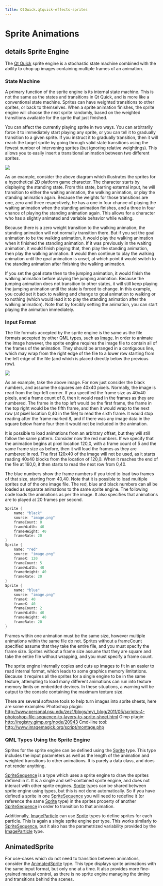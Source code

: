 ```yaml
---
Title: QtQuick.qtquick-effects-sprites
---
```

        
Sprite Animations
=================

<span class="subtitle"></span>
details
Sprite Engine
-------------

The [Qt Quick](../QtQuick.qtquick-index.md) sprite engine is a stochastic state machine combined with the ability to chop up images containing multiple frames of an animation.

<span id="state-machine"></span>
### State Machine

A primary function of the sprite engine is its internal state machine. This is not the same as the states and transitions in Qt Quick, and is more like a conventional state machine. Sprites can have weighted transitions to other sprites, or back to themselves. When a sprite animation finishes, the sprite engine will choose the next sprite randomly, based on the weighted transitions available for the sprite that just finished.

You can affect the currently playing sprite in two ways. You can arbitrarily force it to immediately start playing any sprite, or you can tell it to gradually transition to a given sprite. If you instruct it to gradually transition, then it will reach the target sprite by going through valid state transitions using the fewest number of intervening sprites (but ignoring relative weightings). This allows you to easily insert a transitional animation between two different sprites.

![](https://developer.ubuntu.com/static/devportal_uploaded/c67163db-d885-4ad2-82bf-3c5c41f557b0-api/apps/qml/sdk-15.04.4/qtquick-effects-sprites/images/spriteenginegraph.png)

As an example, consider the above diagram which illustrates the sprites for a hypothetical 2D platform game character. The character starts by displaying the standing state. From this state, barring external input, he will transition to either the waiting animation, the walking animation, or play the standing animation again. Because the weights for those transitions are one, zero and three respectively, he has a one in four chance of playing the waiting animation when the standing animation finishes, and a three in four chance of playing the standing animation again. This allows for a character who has a slightly animated and variable behavior while waiting.

Because there is a zero weight transition to the walking animation, the standing animation will not normally transition there. But if you set the goal animation to be the walking animation, it would play the walking animation when it finished the standing animation. If it was previously in the waiting animation, it would finish playing that, then play the standing animation, then play the walking animation. It would then continue to play the walking animation until the goal animation is unset, at which point it would switch to the standing animation after finishing the walking animation.

If you set the goal state then to the jumping animation, it would finish the walking animation before playing the jumping animation. Because the jumping animation does not transition to other states, it will still keep playing the jumping animation until the state is forced to change. In this example, you could set it back to walking and change to goal animation to walking or to nothing (which would lead it to play the standing animation after the walking animation). Note that by forcibly setting the animation, you can start playing the animation immediately.

<span id="input-format"></span>
### Input Format

The file formats accepted by the sprite engine is the same as the file formats accepted by other QML types, such as [Image](https://developer.ubuntu.comapps/qml/sdk-15.04.4/QtQuick.imageelements/#image). In order to animate the image however, the sprite engine requires the image file to contain all of the frames of the animation. They should be arranged in a contiguous line, which may wrap from the right edge of the file to a lower row starting from the left edge of the file (and which is placed directly below the previous row).

![](https://developer.ubuntu.com/static/devportal_uploaded/d6f40eaa-aa93-4bf6-bf13-20a40d59aac9-api/apps/qml/sdk-15.04.4/qtquick-effects-sprites/images/spritecutting.png)

As an example, take the above image. For now just consider the black numbers, and assume the squares are 40x40 pixels. Normally, the image is read from the top-left corner. If you specified the frame size as 40x40 pixels, and a frame count of 8, then it would read in the frames as they are numbered. The frame in the top left would be the first frame, the frame in the top right would be the fifth frame, and then it would wrap to the next row (at pixel location 0,40 in the file) to read the sixth frame. It would stop reading after the frame marked 8, and if there was any image data in the square below frame four then it would not be included in the animation.

It is possible to load animations from an arbitrary offset, but they will still follow the same pattern. Consider now the red numbers. If we specify that the animation begins at pixel location 120,0, with a frame count of 5 and the same frame size as before, then it will load the frames as they are numbered in red. The first 120x40 of the image will not be used, as it starts reading 40x40 blocks from the location of 120,0. When it reaches the end of the file at 160,0, it then starts to read the next row from 0,40.

The blue numbers show the frame numbers if you tried to load two frames of that size, starting from 40,40. Note that it is possible to load multiple sprites out of the one image file. The red, blue and black numbers can all be loaded as separate animations to the same sprite engine. The following code loads the animations as per the image. It also specifies that animations are to played at 20 frames per second.

``` cpp
Sprite {
    name: "black"
    source: "image.png"
    frameCount: 8
    frameWidth: 40
    frameHeight: 40
    frameRate: 20
}
Sprite {
    name: "red"
    source: "image.png"
    frameX: 120
    frameCount: 5
    frameWidth: 40
    frameHeight: 40
    frameRate: 20
}
Sprite {
    name: "blue"
    source: "image.png"
    frameX: 40
    frameX: 40
    frameCount: 2
    frameWidth: 40
    frameHeight: 40
    frameRate: 20
}
```

Frames within one animation must be the same size, however multiple animations within the same file do not. Sprites without a frameCount specified assume that they take the entire file, and you must specify the frame size. Sprites without a frame size assume that they are square and take the entire file without wrapping, and you must specify a frame count.

The sprite engine internally copies and cuts up images to fit in an easier to read internal format, which leads to some graphics memory limitations. Because it requires all the sprites for a single engine to be in the same texture, attempting to load many different animations can run into texture memory limits on embedded devices. In these situations, a warning will be output to the console containing the maximum texture size.

There are several software tools to help turn images into sprite sheets, here are some examples: Photoshop plugin: http://www.personal.psu.edu/zez1/blogs/my\_blog/2011/05/scripts-4-photoshop-file-sequence-to-layers-to-sprite-sheet.html Gimp plugin: http://registry.gimp.org/node/20943 Cmd-line tool: http://www.imagemagick.org/script/montage.php

<span id="qml-types-using-the-sprite-engine"></span>
### QML Types Using the Sprite Engine

Sprites for the sprite engine can be defined using the [Sprite](../QtQuick.Sprite.md) type. This type includes the input parameters as well as the length of the animation and weighted transitions to other animations. It is purely a data class, and does not render anything.

[SpriteSequence](https://developer.ubuntu.comapps/qml/sdk-15.04.4/QtQuick.imageelements/#spritesequence) is a type which uses a sprite engine to draw the sprites defined in it. It is a single and self-contained sprite engine, and does not interact with other sprite engines. [Sprite](../QtQuick.Sprite.md) types can be shared between sprite engine using types, but this is not done automatically. So if you have defined a sprite in one [SpriteSequence](https://developer.ubuntu.comapps/qml/sdk-15.04.4/QtQuick.imageelements/#spritesequence) you will need to redefine it (or reference the same [Sprite](../QtQuick.Sprite.md) type) in the sprites property of another [SpriteSequence](https://developer.ubuntu.comapps/qml/sdk-15.04.4/QtQuick.imageelements/#spritesequence) in order to transition to that animation.

Additionally, [ImageParticle](../QtQuick.Particles.ImageParticle.md) can use [Sprite](../QtQuick.Sprite.md) types to define sprites for each particle. This is again a single sprite engine per type. This works similarly to [SpriteSequence](https://developer.ubuntu.comapps/qml/sdk-15.04.4/QtQuick.imageelements/#spritesequence), but it also has the parametrized variability provided by the [ImageParticle](../QtQuick.Particles.ImageParticle.md) type.

<span id="animatedsprite"></span>
AnimatedSprite
--------------

For use-cases which do not need to transition between animations, consider the [AnimatedSprite](#animatedsprite) type. This type displays sprite animations with the same input format, but only one at a time. It also provides more fine-grained manual control, as there is no sprite engine managing the timing and transitions behind the scenes.

